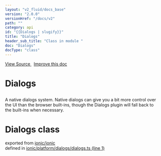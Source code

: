 ```yaml
---
layout: "v2_fluid/docs_base"
version: "2.0.0"
versionHref: "/docs/v2"
path: ""
category: api
id: "{{Dialogs | slugify}}"
title: "Dialogs"
header_sub_title: "Class in module "
doc: "Dialogs"
docType: "class"
---
```



<div class="improve-docs">
  <a href='http://github.com/driftyco/ionic2/tree/master/ionic/platform/dialogs/dialogs.ts#L0'>
    View Source
  </a>
  &nbsp;
  <a href='http://github.com/driftyco/ionic2/edit/master/ionic/platform/dialogs/dialogs.ts#L0'>
    Improve this doc
  </a>
</div>




<h1 class="api-title">

  Dialogs



</h1>





<p>A native dialogs system. Native dialogs can give you a bit more
control over the UI than the browser built-ins, though the Dialogs
plugin will fall back to the built-ins when necessary.</p>


<h1 class="class export">Dialogs <span class="type">class</span></h1>
<p class="module">exported from <a href='undefined'>ionic/ionic</a><br/>
defined in <a href="https://github.com/driftyco/ionic2/tree/master/ionic/platform/dialogs/dialogs.ts#L1-L83">ionic/platform/dialogs/dialogs.ts (line 1)</a>
</p>

